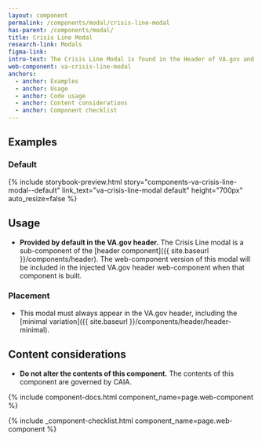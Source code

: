 ```yaml
---
layout: component
permalink: /components/modal/crisis-line-modal
has-parent: /components/modal/
title: Crisis Line Modal
research-link: Modals
figma-link: 
intro-text: The Crisis Line Modal is found in the Header of VA.gov and provides contact information for the Veteran Crisis Line.
web-component: va-crisis-line-modal
anchors:
  - anchor: Examples
  - anchor: Usage
  - anchor: Code usage
  - anchor: Content considerations
  - anchor: Component checklist
---
```


## Examples

### Default

{% include storybook-preview.html story="components-va-crisis-line-modal--default" link_text="va-crisis-line-modal default" height="700px" auto_resize=false %}

## Usage

* **Provided by default in the VA.gov header.** The Crisis Line modal is a sub-component of the [header component]({{ site.baseurl }}/components/header). The web-component version of this modal will be included in the injected VA.gov header web-component when that component is built.

### Placement

* This modal must always appear in the VA.gov header, including the [minimal variation]({{ site.baseurl }}/components/header/header-minimal).

## Content considerations

* **Do not alter the contents of this component.** The contents of this component are governed by CAIA.

{% include component-docs.html component_name=page.web-component %}

{% include _component-checklist.html component_name=page.web-component %}